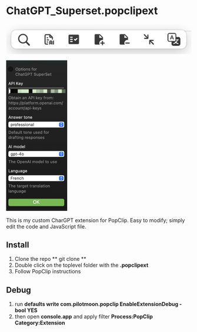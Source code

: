 # ChatGPT_Superset.popclipext

![screenshot1](screenshot1.png)

![screenshot2](screenshot2.png)

This is my custom CharGPT extension for PopClip. Easy to modify; simply edit the code and JavaScript file.

## Install

1. Clone the repo  ** git clone <repo url> **
2. Double click on the toplevel folder with the **.popclipext**
3. Follow PopClip instructions

## Debug

1. run **defaults write com.pilotmoon.popclip EnableExtensionDebug -bool YES**
2. then open **console.app** and apply filter **Process:PopClip Category:Extension**
